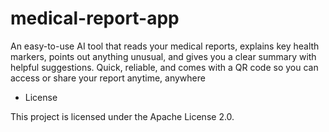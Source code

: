 # medical-report-app
An easy-to-use AI tool that reads your medical reports, explains key health markers, points out anything unusual, and gives you a clear summary with helpful suggestions. Quick, reliable, and comes with a QR code so you can access or share your report anytime, anywhere


- License

This project is licensed under the Apache License 2.0.

